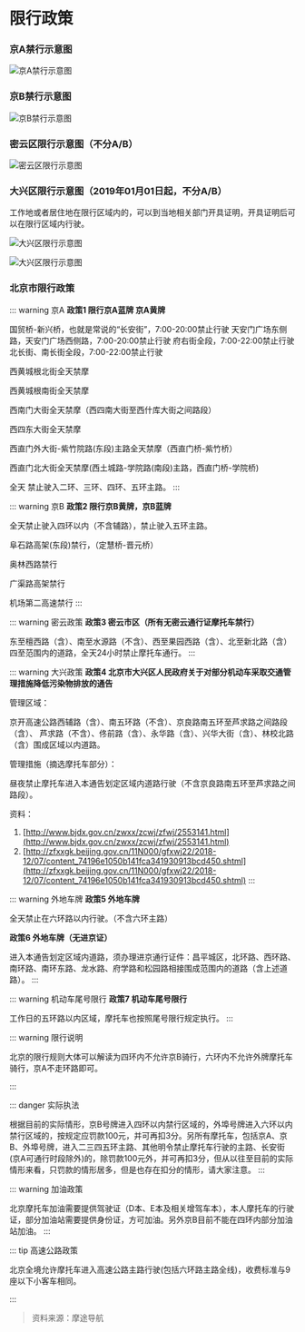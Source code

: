 # 限行政策 

### 京A禁行示意图

![京A禁行示意图](https://ae01.alicdn.com/kf/HTB1nFcJajDuK1Rjy1zjq6zraFXa7.jpg)

### 京B禁行示意图

![京B禁行示意图](https://ae01.alicdn.com/kf/HTB1onIGacnrK1RjSspkq6yuvXXaz.jpg)

### 密云区限行示意图（不分A/B）

![密云区限行示意图](https://ae01.alicdn.com/kf/HTB1QBZxXLc3T1VjSZPfq6AWHXXaK.jpg)

### 大兴区限行示意图（2019年01月01日起，不分A/B）

工作地或者居住地在限行区域内的，可以到当地相关部门开具证明，开具证明后可以在限行区域内行驶。

![大兴区限行示意图](https://ae01.alicdn.com/kf/HTB1EImPRMHqK1RjSZFPq6AwapXa9.jpg)

![大兴区限行示意图](https://ae01.alicdn.com/kf/HTB1ahK5ayrxK1RkHFCc763QCVXah.png)

### 北京市限行政策
::: warning 京A
**政策1 限行京A蓝牌 京A黄牌**

国贸桥-新兴桥，也就是常说的“长安街”，7:00-20:00禁止行驶
天安门广场东侧路，天安门广场西侧路，7:00-20:00禁止行驶
府右街全段，7:00-22:00禁止行驶
北长街、南长街全段，7:00-22:00禁止行驶

西黄城根北街全天禁摩

西黄城根南街全天禁摩

西南门大街全天禁摩（西四南大街至西什库大街之间路段）

西四东大街全天禁摩

西直门外大街-紫竹院路(东段)主路全天禁摩（西直门桥-紫竹桥）

西直门北大街全天禁摩(西土城路-学院路(南段)主路，西直门桥-学院桥)

全天 禁止驶入二环、三环、四环、五环主路。
:::

::: warning 京B
**政策2 限行京B黄牌，京B蓝牌**

全天禁止驶入四环以内（不含辅路），禁止驶入五环主路。

阜石路高架(东段)禁行，（定慧桥-晋元桥）

奥林西路禁行

广渠路高架禁行

机场第二高速禁行
:::

::: warning 密云政策
**政策3 密云市区（所有无密云通行证摩托车禁行）**

东至檀西路（含）、南至水源路（不含）、西至果园西路（含）、北至新北路（含）四至范围内的道路，全天24小时禁止摩托车通行。
:::

::: warning 大兴政策
**政策4 北京市大兴区人民政府关于对部分机动车采取交通管理措施降低污染物排放的通告**

管理区域：

京开高速公路西辅路（含）、南五环路（不含）、京良路南五环至芦求路之间路段（含）、
芦求路（不含）、佟前路（含）、永华路（含）、兴华大街（含）、林校北路（含）围成区域以内道路。

管理措施（摘选摩托车部分）：

昼夜禁止摩托车进入本通告划定区域内道路行驶（不含京良路南五环至芦求路之间路段）。

资料：
1. [http://www.bjdx.gov.cn/zwxx/zcwj/zfwj/2553141.html](http://www.bjdx.gov.cn/zwxx/zcwj/zfwj/2553141.html)
2. [http://zfxxgk.beijing.gov.cn/11N000/gfxwj22/2018-12/07/content_74196e1050b141fca341930913bcd450.shtml](http://zfxxgk.beijing.gov.cn/11N000/gfxwj22/2018-12/07/content_74196e1050b141fca341930913bcd450.shtml)
::: 

::: warning 外地车牌
**政策5 外地车牌**

全天禁止在六环路以内行驶。（不含六环主路）

**政策6 外地车牌（无进京证）**

进入本通告划定区域内道路，须办理进京通行证件：昌平城区，北环路、西环路、南环路、南环东路、龙水路、府学路和松园路相接围成范围内的道路（含上述道路）。
::: 

::: warning 机动车尾号限行
**政策7 机动车尾号限行**

工作日的五环路以内区域，摩托车也按照尾号限行规定执行。
::: 


::: warning 限行说明

北京的限行规则大体可以解读为四环内不允许京B骑行，六环内不允许外牌摩托车骑行，京A不走环路即可。

::: 

::: danger 实际执法

根据目前的实际情形，京B号牌进入四环以内禁行区域的，外埠号牌进入六环以内禁行区域的，按规定应罚款100元，并可再扣3分。另所有摩托车，包括京A、京B、外埠号牌，进入二三四五环主路、其他明令禁止摩托车行驶的主路、长安街(京A可通行时段除外)的，除罚款100元外，并可再扣3分，但从以往至目前的实际情形来看，只罚款的情形居多，但是也存在扣分的情形，请大家注意。
:::


::: warning 加油政策

北京摩托车加油需要提供驾驶证（D本、E本及相关增驾车本），本人摩托车的行驶证，部分加油站需要提供身份证，方可加油。另外京B目前不能在四环内部分加油站加油。
:::


::: tip 高速公路政策

北京全境允许摩托车进入高速公路主路行驶(包括六环路主路全线)，收费标准与9座以下小客车相同。

:::

> 资料来源：摩途导航